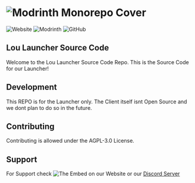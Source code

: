 # ![Modrinth Monorepo Cover](https://cheeterweb.github.io/source/pictures/cheeter.png)

![Website](https://img.shields.io/badge/Web-_cheeterweb.github.io-orange?style=for-the-badge)
![Modrinth](https://img.shields.io/badge/THX%20TO-_modrinth.com-orange?style=for-the-badge)
![GitHub](https://img.shields.io/badge/GitHub-_cheeterdev-orange?style=for-the-badge)

## Lou Launcher Source Code

Welcome to the Lou Launcher Source Code Repo.
This is the Source Code for our Launcher!

## Development

This REPO is for the Launcher only. The Client itself isnt Open Source and we dont plan to do so in the future.

## Contributing

Contributing is allowed under the AGPL-3.0 License.

## Support

For Support check ![The Embed on our Website](https://cheeterweb.github.io) or our [Discord Server](https://dsc.gg/cheeter)
